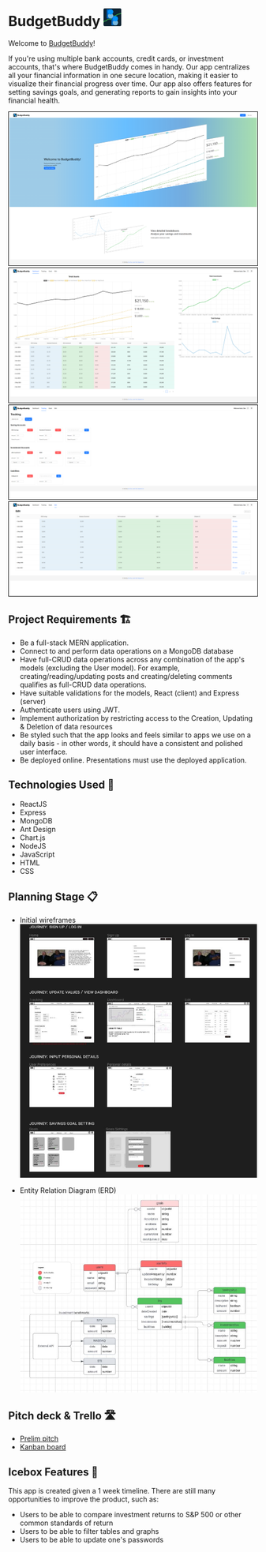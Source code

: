 # BudgetBuddy <img src="./public/Logo.svg" alt="BudgetBuddy Logo" width = 36pt />

Welcome to [BudgetBuddy](https://budgetbuddy.cyclic.app/)! 

If you're using multiple bank accounts, credit cards, or investment accounts, that's where BudgetBuddy comes in handy. Our app centralizes all your financial information in one secure location, making it easier to visualize their financial progress over time.
Our app also offers features for setting savings goals, and generating reports to gain insights into your financial health. 

<img src="./screenshots/SS-Landing Page.png" alt="Landing Page" width = 600px style="border: 1px solid black">
<img src="./screenshots/SS-Dashboard.png" alt="Dashboard" width = 600px style="border: 1px solid black">
<img src="./screenshots/SS-Tracking Page.png" alt="Tracking Page" width = 600px style="border: 1px solid black">
<img src="./screenshots/SS-Edit Page.png" alt="Edit Page" width = 600px style="border: 1px solid black">


## Project Requirements 🏗
- Be a full-stack MERN application.
- Connect to and perform data operations on a MongoDB database
- Have full-CRUD data operations across any combination of the app's models (excluding the User model). For example, creating/reading/updating posts and creating/deleting comments qualifies as full-CRUD data operations.
- Have suitable validations for the models, React (client) and Express (server)
- Authenticate users using JWT.
- Implement authorization by restricting access to the Creation, Updating & Deletion of data resources
- Be styled such that the app looks and feels similar to apps we use on a daily basis - in other words, it should have a consistent and polished user interface.
- Be deployed online. Presentations must use the deployed application.

## Technologies Used 🚀
- ReactJS
- Express
- MongoDB
- Ant Design
- Chart.js
- NodeJS
- JavaScript
- HTML
- CSS

## Planning Stage 📋
- Initial wireframes
![Screenshot 1](./screenshots/Wireframe.JPG)
 
- Entity Relation Diagram (ERD)
![Screenshot 2](./screenshots/ERD.JPG)

## Pitch deck & Trello 🛣
- [Prelim pitch](https://docs.google.com/presentation/d/1yAMAWRuXFSxkWzYuvspMYwdoa47ccMI2yM9Fj2CUxxs/edit#slide=id.g54dda1946d_6_344/)
- [Kanban board](https://trello.com/b/oLCJqn8o/budgetbuddy/)

## Icebox Features 🧊
This app is created given a 1 week timeline. There are still many opportunities to improve the product, such as:
- Users to be able to compare investment returns to S&P 500 or other common standards of return 
- Users to be able to filter tables and graphs
- Users to be able to update one's passwords 
